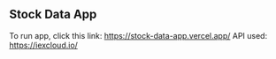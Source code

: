 ## Stock Data App
To run app, click this link: https://stock-data-app.vercel.app/
API used: https://iexcloud.io/
